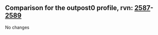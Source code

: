 ## Comparison for the outpost0 profile, rvn: [2587](https://github.com/PRO100KatYT/FortniteProfileRevisions/tree/main/profiles/outpost0/2587%20outpost0.json)-[2589](https://github.com/PRO100KatYT/FortniteProfileRevisions/tree/main/profiles/outpost0/2589%20outpost0.json)

No changes
